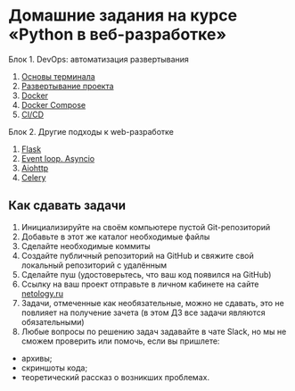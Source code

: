 # Домашние задания на курсе «Python в веб-разработке»

Блок 1. DevOps: автоматизация развертывания

1. [Основы терминала](./1.1-console)
2. [Развертывание проекта](./1.2-deploy)
3. [Docker](./1.3-docker)
4. [Docker Compose](./1.4-docker-compose)
5. [CI/CD](./1.5-ci-cd)

Блок 2. Другие подходы к web-разработке

1. [Flask](./2.1-flask)
2. [Event loop. Asyncio](./2.2-asyncio)
3. [Aiohttp](./2.3-aiohttp)
4. [Celery](./2.4-celery)

## Как сдавать задачи

1. Инициализируйте на своём компьютере пустой Git-репозиторий
2. Добавьте в этот же каталог необходимые файлы
3. Сделайте необходимые коммиты
4. Создайте публичный репозиторий на GitHub и свяжите свой локальный репозиторий с удалённым
5. Сделайте пуш (удостоверьтесь, что ваш код появился на GitHub)
6. Ссылку на ваш проект отправьте в личном кабинете на сайте [netology.ru](http://netology.ru/)
7. Задачи, отмеченные как необязательные, можно не сдавать, это не повлияет на получение зачета (в этом ДЗ все задачи являются обязательными)
8. Любые вопросы по решению задач задавайте в чате Slack, но мы не сможем проверить или помочь, если вы пришлете:

- архивы;
- скриншоты кода;
- теоретический рассказ о возникших проблемах.
